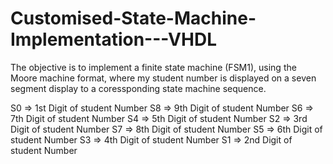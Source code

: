 # Customised-State-Machine-Implementation---VHDL
The objective is to implement a finite state machine (FSM1), using the Moore machine format,
where my student number is displayed on a seven segment display to a coressponding state machine sequence.

S0 => 1st Digit of student Number
S8 => 9th Digit of student Number
S6 => 7th Digit of student Number
S4 => 5th Digit of student Number
S2 => 3rd Digit of student Number
S7 => 8th Digit of student Number
S5 => 6th Digit of student Number
S3 => 4th Digit of student Number
S1 => 2nd Digit of student Number
